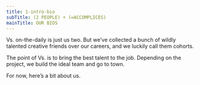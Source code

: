 ```yaml
---
title: 1-intro-bio
subTitle: (2 PEOPLE) + (∞ACCOMPLICES)
mainTitle: OUR BIOS
---
```

<p>
	 Vs. on-the-daily is just us two. But we’ve collected a bunch of wildly talented creative friends over our careers, and we luckily call them cohorts.
</p>
<p>
	 The point of Vs. is to bring the best talent to the job. Depending on the project, we build the ideal team and go to town.
</p>
<p>
	 For now, here’s a bit about us.
</p>